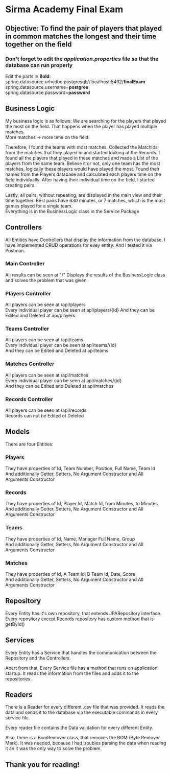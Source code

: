 # Sirma Academy Final Exam

## Objective: To find the pair of players that played in common matches the longest and their time together on the field

### Don't forget to edit the *application.properties* file so that the database can run properly
Edit the parts in **Bold**:
spring.datasource.url=jdbc:postgresql://localhost:5432/**finalExam**
spring.datasource.username=**postgres**
spring.datasource.password=**password**

## Business Logic
My business logic is as follows:
We are searching for the players that played the most on the field.
That happens when the player has played multiple matches.  
More matches -> more time on the field.

Therefore, I found the teams with most matches. 
Collected the MatchIds from the matches that they played in and started looking at the Records.
I found all the players that played in these matches and made a List of the players from the same team.
Believe it or not, only one team has the most matches, logically these players would have played the most.
Found their names from the Players database and calculated each players time on the field individually.
After having their individual time on the field, I started creating pairs.

Lastly, all pairs, without repeating, are displayed in the main view and their time together.
Best pairs have 630 minutes, or 7 matches, which is the most games played for a single team.  
Everything is in the BusinessLogic class in the Service Package

## Controllers

All Entities have Controllers that display the information from the database.
I have implemented CRUD operations for evey entity. And I tested it via Postman.
### Main Controller
All results can be seen at "/"
Displays the results of the BusinessLogic class and solves the problem that was given
### Players Controller
All players can be seen at /api/players  
Every individual player can be seen at api/players/{id}
And they can be Edited and Deleted at api/players

### Teams Controller
All players can be seen at /api/teams  
Every individual player can be seen at api/teams/{id}  
And they can be Edited and Deleted at api/teams

### Matches Controller
All players can be seen at /api/matches  
Every individual player can be seen at api/matches/{id}  
And they can be Edited and Deleted at api/matches

### Records Controller
All players can be seen at /api/records  
Records can not be Edited ot Deleted

## Models
There are four Entities:  
### Players  
They have properties of Id, Team Number, Position, Full Name, Team Id   
And additionally Getter, Setters, No Argument Constructor and All Arguments Constructor

### Records  
They have properties of Id, Player Id, Match Id, from Minutes, to Minutes   
And additionally Getter, Setters, No Argument Constructor and All Arguments Constructor

### Teams  
They have properties of Id, Name, Manager Full Name, Group   
And additionally Getter, Setters, No Argument Constructor and All Arguments Constructor

### Matches
They have properties of Id, A Team Id, B Team Id, Date, Score  
And additionally Getter, Setters, No Argument Constructor and All Arguments Constructor

## Repository
Every Entity has it's own repository, that extends JPARepository interface.
Every repository except Records repository has custom method that is getById()

## Services
Every Entity has a Service that handles the communication between the Repository and the Controllers.  

Apart from that, Every Service file has a method that runs on application startup. It reads the information from the files and adds it to the repositories.

## Readers
There is a Reader for every different .csv file that was provided. It reads the data and sends it to the database via the executable commands in every service file.  

Every reader file contains the Data validation for every different Entity.

Also, there is a BomRemover class, that removes the BOM (Byte Remover Mark). It was needed, because I had troubles parsing the data when reading it an it was the only way to solve the problem.

## Thank you for reading!